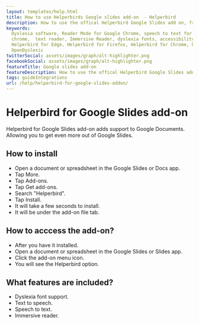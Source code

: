 ```yaml
---
layout: templates/help.html
title: How to use Helperbirds Google slides add-on  - Helperbird
description: How to use the offical Helperbird Google Slides add on, from installing, the features and more.
keywords:
  Dyslexia software, Reader Mode for Google Chrome, speech to text for chrome, Text to speech for
  chrome,  text reader, Immersive Reader, dyslexia fonts, accessibility software, dyslexia software,
  Helperbird for Edge, Helperbird for Firefox, Helperbird for Chrome, Opendyslexic for Chrome,
  OpenDyslexic
twitterSocial: assets/images/graph/alt-highlighter.png
facebookSocial: assets/images/graph/alt-highlighter.png
featureTitle: Google slides add-on
featureDescription: How to use the offical Helperbird Google Slides add on, from installing, the features and more.
tags: guideIntegrations
url: /help/helperbird-for-google-slides-addon/
---
```



# Helperbird for Google Slides add-on

Helperbird for Google Slides add-on adds support to Google Documents. Allowing you to get even more out of Google Slides.

## How to install
- Open a document or spreadsheet in the Google Slides or Docs app.
- Tap More.
- Tap Add-ons.
- Tap Get add-ons.
- Search "Helperbird".
- Tap Install.
- It will take a few seconds to install.
- It will be under the add-on file tab.


## How to acccess the add-on?
- After you have it installed.
- Open a document or spreadsheet in the Google Slides or Slides app.
- Click the add-on menu icon.
- You will see the Helperbird option.

## What features are included?
- Dyslexia font support.
- Text to speech.
- Speech to text.
- Immersive reader.
